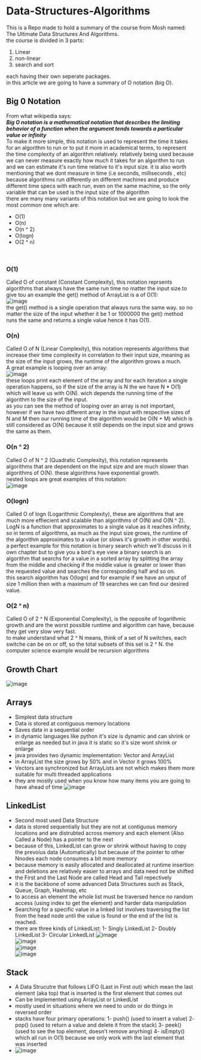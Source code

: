 # Data-Structures-Algorithms
This is a Repo made to hold a summary of the course from Mosh named: The Ultimate Data Structures And Algorithms.<br />
the course is divided in 3 parts:<br />
1. Linear
2. non-linear
3. search and sort

each having their own seperate packages.<br />
in this article we are going to have a summary of O notation (big O).<br />
## Big 0 Notation
From what wikipedia says:<br />
***Big O notation is a mathematical notation that describes the limiting behavior of a function when the argument tends towards a particular value or infinity***<br />
To make it more simple, this notation is used to represent the time it takes for an algorithm to run or to put it more in academical terms, to represent the time complexity of an algorithm relatively. relatively being used because we can never measure exactly how much it takes for an algorithm to run and we can estimate it's run time relative to it's input size. it is also worth mentioning that we dont measure in time (i.e seconds, milliseconds , etc) because algorithms run differently on different machines and produce different time specs with each run, even on the same machine, so the only variable that can be used is the input size of the algorithm<br />
there are many many variants of this notation but we are going to look the most common one which are:<br />
+ O(1)
+ O(n)
+ O(n ^ 2)
+ O(logn)
+ O(2 ^ n)
<br />

### O(1)
Called O of constant (Constant Complexity), this notation reprsents algorithms that always have the same run time no matter the input size.to give tou an example the get() method of ArrayList is a of O(1):<br />
![image](https://github.com/Sina-karimi81/Data-Structures-Algorithms/assets/83176938/fa5bfa10-5558-4598-a8a3-9689b36699da)<br />
the get() method is a single operation that always runs the same way. so no matter the size of the input whether it be 1 or 1000000 the get() method runs the same and returns a single value hence it has O(1).
### O(n)
Called O of N (Linear Complexity), this notation represents algorithms that increase their time complexity in correlation to their input size, meaning as the size of the input grows, the runtime of the algorithm grows a much.<br />
A great example is looping over an array:<br />
![image](https://github.com/Sina-karimi81/Data-Structures-Algorithms/assets/83176938/53e299f8-e842-4ddc-9ea9-dbb7299f466e)<br />
these loops print each element of the array and for each iteration a single operation happens, so if the size of the array is N the we have N * O(1) which will leave us with O(N). wich depends the running time of the algorithm to the size of the input.<br />
as you can see the method of looping over an array is not important, however if we have two different array in the input with respective sizes of N and M then our running time of the algorithm would be O(N + M) which is still considered as O(N) because it still depends on the input size and grows the same as them.
### O(n ^ 2)
Called O of N ^ 2 (Quadratic Complexity), this notation represents algorithms that are dependent on the input size and are much slower than algorithms of O(N). these algorithms have exponential growth.<br />
nested loops are great examples of this notation:<br />
![image](https://github.com/Sina-karimi81/Data-Structures-Algorithms/assets/83176938/9e28f519-adfb-4049-8918-51ff0274fba1)
### O(logn)
Called O of logn (Logarithmic Complexity), these are algorithms that are much more effiecient and scalable than algorithms of O(N) and O(N ^ 2).<br />
LogN is a function that approximates to a single value as it reaches infinity, so in terms of algorithms, as much as the input size grows, the runtime of the algorithm approximates to a value (or slows it's growth in other words).<br />
a perfect example for this notation is binary search which we'll discuss in it own chapter but to give you a bird's eye view a binary search is an algorithm that searchs for a value in a sorted array by splitting the array from the middle and checking if the middle value is greater or lower than the requested value and searches the corresponding half and so on.<br />
this search algorithm has O(logn) and for example if we have an unput of size 1 million then with a maximum of 19 searches we can find our desired value.
### O(2 ^ n)
Called O of 2 ^ N (Exponential Complexity), is the opposite of logarithmic growth and are the worst possible runtime and algorithm can have, because they get very slow very fast.<br />
to make understand what 2 ^ N means, think of a set of N switches, each switche can be on or off, so the total subsets of this set is 2 ^ N. the computer science example would be recursion algorithms
## Growth Chart
![image](https://github.com/Sina-karimi81/Data-Structures-Algorithms/assets/83176938/c7a91e75-813b-4a00-ac35-bee6d8472ee7)

## Arrays

* Simplest data structure
* Data is stored at contiguous memory locations
* Saves data in a sequential order
* in dynamic languages like python it's size is dynamic and can shrink or enlarge as needed but in java it is static so it's size wont shrink or enlarge
* java provides two dynamic implementation: Vector and ArrayList
* in ArrayList the size grows by 50% and in Vector it grows 100%
* Vectors are synchronized but ArrayLists are not which makes them more suitable for multi threaded applications
* they are mostly used when you know how many items you are going to have ahead of time
![image](https://github.com/Sina-karimi81/Data-Structures-Algorithms/assets/83176938/ff0e3d12-a62a-4054-acf8-64e78c94518b)<br />

## LinkedList

* Second most used Data Structure
* data is stored sequentially but they are not at contiguous memory locations and are distrubted across memory and each element (Also Called a Node) has a pointer to the next
* because of this, LinkedList can grow or shrink without having to copy the prevoius data (Automatically) but because of the pointer to other Nnodes each node consumes a bit more memory
* because memory is easily allocated and deallocated at runtime insertion and deletions are relatively easier to arrays and data need not be shifted
* the First and the Last Node are called Head and Tail repectively
* it is the backbone of some advanced Data Structures such as Stack, Queue, Graph, Hashmap, etc
* to access an element the whole list must be traversed hence no random access (using index to get the element) and harder data manipulation
* Searching for a specific value in a linked list involves traversing the list from the head node until the value is found or the end of the list is reached.
* there are three kinds of LinkedList: 1- Singly LinkedList 2- Doubly LinkedList 3- Circular LinkedList
![image](https://github.com/Sina-karimi81/Data-Structures-Algorithms/assets/83176938/0af9c22a-9604-46af-a408-72a71f78b41c)<br />
![image](https://github.com/Sina-karimi81/Data-Structures-Algorithms/assets/83176938/0975e761-6f2d-4c0e-b4de-4cae22a3396f)<br />
![image](https://github.com/Sina-karimi81/Data-Structures-Algorithms/assets/83176938/e65f767b-9c58-4b2b-90e7-9fab2a2b1e0c)<br />
![image](https://github.com/Sina-karimi81/Data-Structures-Algorithms/assets/83176938/64de7fdc-e6e7-4918-aba7-304f85c6478b)<br />

## Stack

* A Data Strucutre that follows LIFO (Last in First out) which mean the last element (aka top) that is inserted is the first element that comes out
* Can be Implemented using ArrayList or LinkedList
* mostly used in situations where we need to undo or do things in reversed order
* stacks have four primary operations: 1- push() (used to insert a value) 2- pop() (used to return a value and delete it from the stack) 3- peek() (used to see the top element, doesn't remove anyrhing) 4- isEmpty() which all run in O(1) because we only work with the last element that was inserted
* ![image](https://github.com/Sina-karimi81/Data-Structures-Algorithms/assets/83176938/8521b79b-7907-4704-bc49-4cd42fdf902b)<br />
